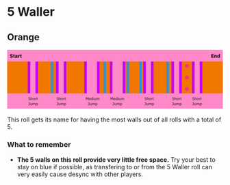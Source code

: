 # 5 Waller

## Orange

![5 Waller Orange](../images/rolls/5-waller-orange-annotated.jpg)

This roll gets its name for having the most walls out of all rolls with a total of 5.

### What to remember

* **The 5 walls on this roll provide very little free space.** Try your best to stay on blue if possible, as transfering to or from the 5 Waller roll can very easily cause desync with other players.

